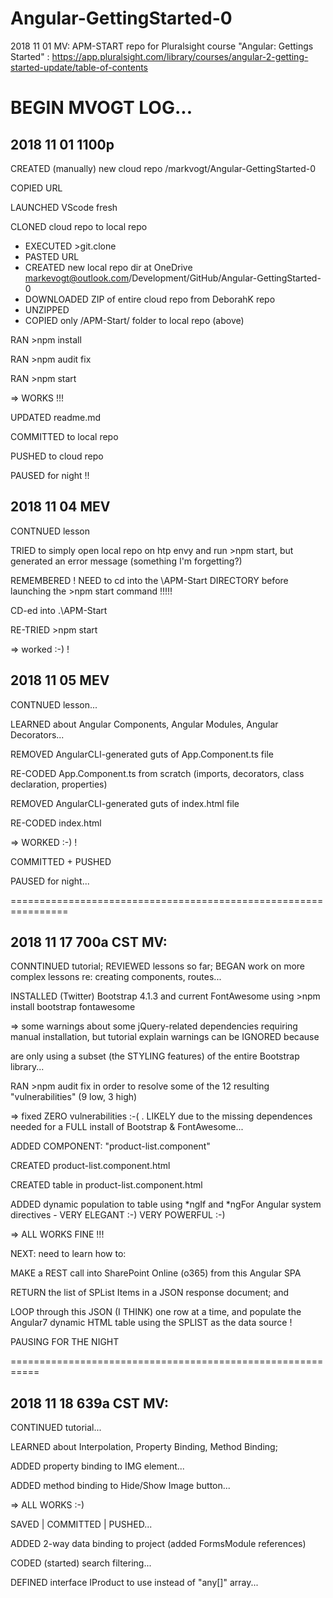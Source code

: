 # Angular-GettingStarted-0
2018 11 01 MV: APM-START repo for Pluralsight course "Angular: Gettings Started" : https://app.pluralsight.com/library/courses/angular-2-getting-started-update/table-of-contents

# BEGIN MVOGT LOG...

## 2018 11 01 1100p 
CREATED (manually) new cloud repo /markvogt/Angular-GettingStarted-0

COPIED URL

LAUNCHED VScode fresh

CLONED cloud repo to local repo
* EXECUTED >git.clone 
* PASTED URL
* CREATED new local repo dir at OneDrive markevogt@outlook.com/Development/GitHub/Angular-GettingStarted-0
* DOWNLOADED ZIP of entire cloud repo from DeborahK repo
* UNZIPPED
* COPIED only /APM-Start/ folder to local repo (above)

RAN >npm install

RAN >npm audit fix

RAN >npm start 

=> WORKS !!! 

UPDATED readme.md 

COMMITTED to local repo

PUSHED to cloud repo

PAUSED for night !!

## 2018 11 04 MEV
CONTNUED lesson

TRIED to simply open local repo on htp envy and run >npm start, but generated an error message (something I'm forgetting?)

REMEMBERED ! NEED to cd into the \APM-Start DIRECTORY before launching the >npm start command !!!!!

CD-ed into .\APM-Start

RE-TRIED >npm start

=> worked :-) ! 

## 2018 11 05 MEV

CONTNUED lesson...

LEARNED about Angular Components, Angular Modules, Angular Decorators...

REMOVED AngularCLI-generated guts of App.Component.ts file

RE-CODED App.Component.ts from scratch (imports, decorators, class declaration, properties)

REMOVED AngularCLI-generated guts of index.html file

RE-CODED index.html 

=> WORKED :-) ! 

COMMITTED + PUSHED

PAUSED for night...

================================================================

## 2018 11 17 700a CST MV: 

CONNTINUED tutorial; REVIEWED lessons so far; BEGAN work on more complex lessons re: creating components, routes...

INSTALLED (Twitter) Bootstrap 4.1.3 and current FontAwesome using >npm install bootstrap fontawesome    

=> some warnings about some jQuery-related dependencies requiring manual installation, but tutorial explain warnings can be IGNORED because 

are only using a subset (the STYLING features) of the entire Bootstrap library... 

RAN >npm audit fix       in order to resolve some of the 12 resulting "vulnerabilities" (9 low, 3 high)

=> fixed ZERO vulnerabilities :-( . LIKELY due to the missing dependences needed for a FULL install of Bootstrap & FontAwesome... 

ADDED COMPONENT: "product-list.component" 

CREATED product-list.component.html 

CREATED table in product-list.component.html

ADDED dynamic population to table using *ngIf and *ngFor  Angular system directives - VERY ELEGANT :-) VERY POWERFUL :-) 

=> ALL WORKS FINE !!! 

NEXT: need to learn how to: 

MAKE a REST call into SharePoint Online (o365) from this Angular SPA

RETURN the list of SPList Items in a JSON response document; and 

LOOP through this JSON (I THINK) one row at a time, and populate the Angular7 dynamic HTML table using the SPLIST as the data source ! 

PAUSING FOR THE NIGHT 

===========================================================

## 2018 11 18 639a CST MV: 

CONTINUED tutorial... 

LEARNED about Interpolation, Property Binding, Method Binding; 

ADDED property binding to IMG element...

ADDED method binding to Hide/Show Image button...

=> ALL WORKS :-) 

SAVED | COMMITTED | PUSHED...

ADDED 2-way data binding to project (added FormsModule references)

CODED (started) search filtering...

DEFINED interface IProduct to use instead of "any[]" array... 

